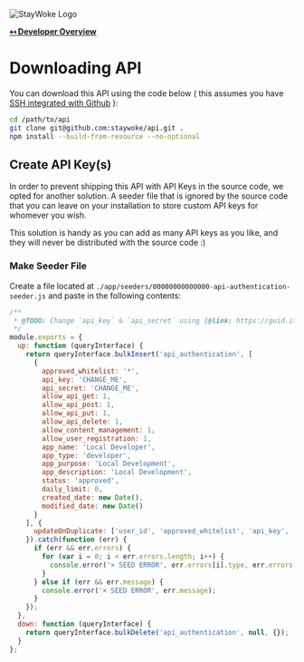 ![StayWoke Logo](https://cdn.staywoke.org/common/github-logo.png "StayWoke Logo")

**[↤ Developer Overview](../README.md)**

Downloading API
===

You can download this API using the code below ( this assumes you have [SSH integrated with Github](https://help.github.com/articles/adding-a-new-ssh-key-to-your-github-account/) ):

```bash
cd /path/to/api
git clone git@github.com:staywoke/api.git .
npm install --build-from-resource --no-optional
```

Create API Key(s)
---

In order to prevent shipping this API with API Keys in the source code, we opted for another solution. A seeder file that is
ignored by the source code that you can leave on your installation to store custom API keys for whomever you wish.

This solution is handy as you can add as many API keys as you like, and they will never be distributed with the source code :)

### Make Seeder File

Create a file located at `./app/seeders/00000000000000-api-authentication-seeder.js` and paste in the following contents:

```js
/**
 * @TODO: Change `api_key` & `api_secret` using {@link: https://guid.it GUID}
 */
module.exports = {
  up: function (queryInterface) {
    return queryInterface.bulkInsert('api_authentication', [
      {
        approved_whitelist: '*',
        api_key: 'CHANGE_ME',
        api_secret: 'CHANGE_ME',
        allow_api_get: 1,
        allow_api_post: 1,
        allow_api_put: 1,
        allow_api_delete: 1,
        allow_content_management: 1,
        allow_user_registration: 1,
        app_name: 'Local Developer',
        app_type: 'developer',
        app_purpose: 'Local Development',
        app_description: 'Local Development',
        status: 'approved',
        daily_limit: 0,
        created_date: new Date(),
        modified_date: new Date()
      }
    ], {
      updateOnDuplicate: ['user_id', 'approved_whitelist', 'api_key', 'api_secret', 'allow_api_get', 'allow_api_post', 'allow_api_put', 'allow_api_delete', 'allow_content_management', 'allow_user_registration', 'app_name', 'app_type', 'app_purpose', 'app_description', 'status', 'daily_limit', 'modified_date']
    }).catch(function (err) {
      if (err && err.errors) {
        for (var i = 0; i < err.errors.length; i++) {
          console.error('× SEED ERROR', err.errors[i].type, err.errors[i].message, err.errors[i].path, err.errors[i].value);
        }
      } else if (err && err.message) {
        console.error('× SEED ERROR', err.message);
      }
    });
  },
  down: function (queryInterface) {
    return queryInterface.bulkDelete('api_authentication', null, {});
  }
};
```